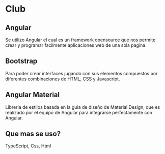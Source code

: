# Club

## Angular

Se utilizo Angular el cual es un framework opensource que nos permite crear y programar facilmente aplicaciones web de una sola pagina.

## Bootstrap

Para poder crear interfaces jugando con sus elementos compuestos por diferentes combinaciones de HTML, CSS y Javascript.

## Angular Material

Libreria de estilos basada en la guia de diseño de Material Design, que es realizado por el equipo de Angular para integrarse perfectamente con Angular.

## Que mas se uso?

TypeScript,
Css,
Html


